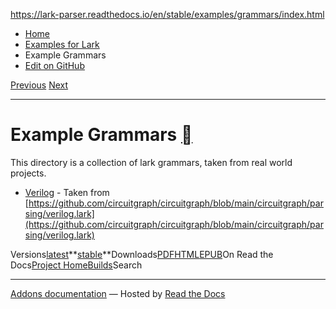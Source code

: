 https://lark-parser.readthedocs.io/en/stable/examples/grammars/index.html

- [Home](https://lark-parser.readthedocs.io/en/stable/index.html)
- [Examples for Lark](https://lark-parser.readthedocs.io/en/stable/examples/index.html)
- Example Grammars
- [Edit on GitHub](https://github.com/lark-parser/lark/blob/acfe33d943a1310f3ca26145eb2896bc5c4955c9/docs/examples/grammars/index.rst)

[Previous](https://lark-parser.readthedocs.io/en/stable/examples/composition/main.html "Grammar Composition") [Next](https://lark-parser.readthedocs.io/en/stable/examples/standalone/index.html "Standalone example")

* * *

# Example Grammars [](https://lark-parser.readthedocs.io/en/stable/examples/grammars/index.html\#example-grammars "Permalink to this heading")

This directory is a collection of lark grammars, taken from real world projects.

- [Verilog](https://github.com/lark-parser/lark/blob/master/examples/grammars/verilog.lark) \- Taken from [https://github.com/circuitgraph/circuitgraph/blob/main/circuitgraph/parsing/verilog.lark](https://github.com/circuitgraph/circuitgraph/blob/main/circuitgraph/parsing/verilog.lark)


Versions[latest](https://lark-parser.readthedocs.io/en/latest/examples/grammars/)**[stable](https://lark-parser.readthedocs.io/en/stable/examples/grammars/)**Downloads[PDF](https://lark-parser.readthedocs.io/_/downloads/en/stable/pdf/)[HTML](https://lark-parser.readthedocs.io/_/downloads/en/stable/htmlzip/)[EPUB](https://lark-parser.readthedocs.io/_/downloads/en/stable/epub/)On Read the Docs[Project Home](https://app.readthedocs.org/projects/lark-parser/?utm_source=lark-parser&utm_content=flyout)[Builds](https://app.readthedocs.org/projects/lark-parser/builds/?utm_source=lark-parser&utm_content=flyout)Search

* * *

[Addons documentation](https://docs.readthedocs.io/page/addons.html?utm_source=lark-parser&utm_content=flyout) ― Hosted by
[Read the Docs](https://about.readthedocs.com/?utm_source=lark-parser&utm_content=flyout)